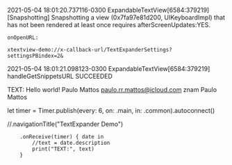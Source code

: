 2021-05-04 18:01:20.737116-0300 ExpandableTextView[6584:379219] [Snapshotting] Snapshotting a view (0x7fa97e81d200, UIKeyboardImpl) that has not been rendered at least once requires afterScreenUpdates:YES.


	
	onOpenURL: 
	
	xtextview-demo://x-callback-url/TextExpanderSettings?settingsPBindex=2&
	



2021-05-04 18:01:21.098123-0300 ExpandableTextView[6584:379219] handleGetSnippetsURL SUCCEEDED


TEXT: Hello world!
Paulo Mattos
paulo.rr.mattos@icloud.com
znam
Paulo Mattos


let timer = Timer.publish(every: 6, on: .main, in: .common).autoconnect()

//.navigationTitle("TextExpander Demo")

   
        .onReceive(timer) { date in
            //text = date.description
            print("TEXT:", text)
        }
   
   
